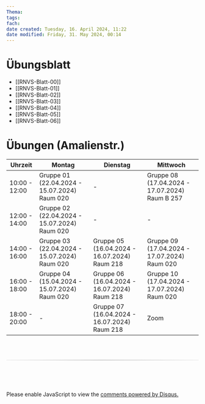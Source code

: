 ```yaml
---
Thema:
tags:
fach:
date created: Tuesday, 16. April 2024, 11:22
date modified: Friday, 31. May 2024, 00:14
---
```


# Übungsblatt

- [[RNVS-Blatt-00]]
- [[RNVS-Blatt-01]]
- [[RNVS-Blatt-02]]
- [[RNVS-Blatt-03]]
- [[RNVS-Blatt-04]]
- [[RNVS-Blatt-05]]
- [[RNVS-Blatt-06]]

# Übungen (Amalienstr.)

| Uhrzeit       | Montag                                       | Dienstag                                     | Mittwoch                                       |
| ------------- | -------------------------------------------- | -------------------------------------------- | ---------------------------------------------- |
| 10:00 - 12:00 | Gruppe 01 (22.04.2024 - 15.07.2024) Raum 020 | -                                            | Gruppe 08 (17.04.2024 - 17.07.2024) Raum B 257 |
| 12:00 - 14:00 | Gruppe 02 (22.04.2024 - 15.07.2024) Raum 020 | -                                            | -                                              |
| 14:00 - 16:00 | Gruppe 03 (22.04.2024 - 15.07.2024) Raum 020 | Gruppe 05 (16.04.2024 - 16.07.2024) Raum 218 | Gruppe 09 (17.04.2024 - 17.07.2024) Raum 020   |
| 16:00 - 18:00 | Gruppe 04 (15.04.2024 - 15.07.2024) Raum 020 | Gruppe 06 (16.04.2024 - 16.07.2024) Raum 218 | Gruppe 10 (17.04.2024 - 17.07.2024) Raum 020   |
| 18:00 - 20:00 | -                                            | Gruppe 07 (16.04.2024 - 16.07.2024) Raum 218 | Zoom                                           |

<!-- DISQUS SCRIPT COMMENT START -->

<hr style="border: none; height: 2px; background: linear-gradient(to right, #f0f0f0, #ccc, #f0f0f0); margin-top: 4rem; margin-bottom: 5rem;">
<div id="disqus_thread"></div>
<script>
    /**
    *  RECOMMENDED CONFIGURATION VARIABLES: EDIT AND UNCOMMENT THE SECTION BELOW TO INSERT DYNAMIC VALUES FROM YOUR PLATFORM OR CMS.
    *  LEARN WHY DEFINING THESE VARIABLES IS IMPORTANT: https://disqus.com/admin/universalcode/#configuration-variables    */
    /*
    var disqus_config = function () {
    this.page.url = PAGE_URL;  // Replace PAGE_URL with your page's canonical URL variable
    this.page.identifier = PAGE_IDENTIFIER; // Replace PAGE_IDENTIFIER with your page's unique identifier variable
    };
    */
    (function() { // DON'T EDIT BELOW THIS LINE
    var d = document, s = d.createElement('script');
    s.src = 'https://myuninotes.disqus.com/embed.js';
    s.setAttribute('data-timestamp', +new Date());
    (d.head || d.body).appendChild(s);
    })();
</script>
<noscript>Please enable JavaScript to view the <a href="https://disqus.com/?ref_noscript">comments powered by Disqus.</a></noscript>

<!-- DISQUS SCRIPT COMMENT END -->
